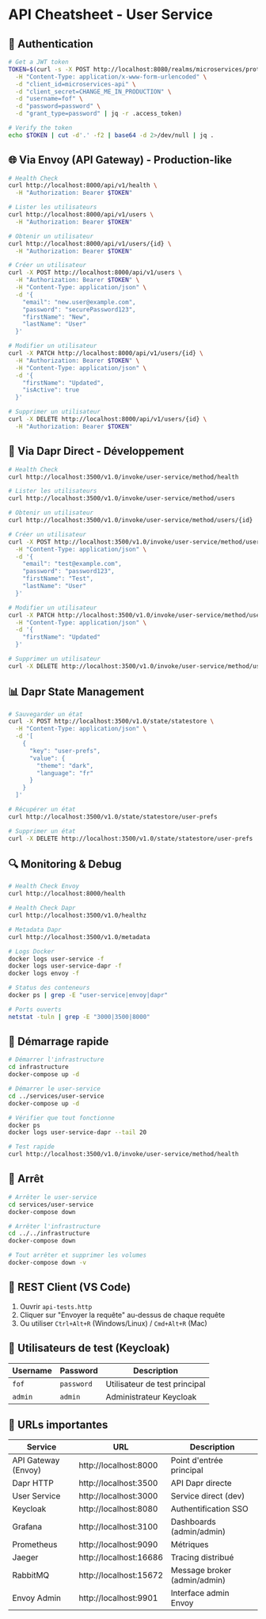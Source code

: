 
# API Cheatsheet - User Service

## 🔐 Authentication

```bash
# Get a JWT token
TOKEN=$(curl -s -X POST http://localhost:8080/realms/microservices/protocol/openid-connect/token \
  -H "Content-Type: application/x-www-form-urlencoded" \
  -d "client_id=microservices-api" \
  -d "client_secret=CHANGE_ME_IN_PRODUCTION" \
  -d "username=fof" \
  -d "password=password" \
  -d "grant_type=password" | jq -r .access_token)

# Verify the token
echo $TOKEN | cut -d'.' -f2 | base64 -d 2>/dev/null | jq .
```

## 🌐 Via Envoy (API Gateway) - Production-like

```bash
# Health Check
curl http://localhost:8000/api/v1/health \
  -H "Authorization: Bearer $TOKEN"

# Lister les utilisateurs
curl http://localhost:8000/api/v1/users \
  -H "Authorization: Bearer $TOKEN"

# Obtenir un utilisateur
curl http://localhost:8000/api/v1/users/{id} \
  -H "Authorization: Bearer $TOKEN"

# Créer un utilisateur
curl -X POST http://localhost:8000/api/v1/users \
  -H "Authorization: Bearer $TOKEN" \
  -H "Content-Type: application/json" \
  -d '{
    "email": "new.user@example.com",
    "password": "securePassword123",
    "firstName": "New",
    "lastName": "User"
  }'

# Modifier un utilisateur
curl -X PATCH http://localhost:8000/api/v1/users/{id} \
  -H "Authorization: Bearer $TOKEN" \
  -H "Content-Type: application/json" \
  -d '{
    "firstName": "Updated",
    "isActive": true
  }'

# Supprimer un utilisateur
curl -X DELETE http://localhost:8000/api/v1/users/{id} \
  -H "Authorization: Bearer $TOKEN"
```

## 🔧 Via Dapr Direct - Développement

```bash
# Health Check
curl http://localhost:3500/v1.0/invoke/user-service/method/health

# Lister les utilisateurs
curl http://localhost:3500/v1.0/invoke/user-service/method/users

# Obtenir un utilisateur
curl http://localhost:3500/v1.0/invoke/user-service/method/users/{id}

# Créer un utilisateur
curl -X POST http://localhost:3500/v1.0/invoke/user-service/method/users \
  -H "Content-Type: application/json" \
  -d '{
    "email": "test@example.com",
    "password": "password123",
    "firstName": "Test",
    "lastName": "User"
  }'

# Modifier un utilisateur
curl -X PATCH http://localhost:3500/v1.0/invoke/user-service/method/users/{id} \
  -H "Content-Type: application/json" \
  -d '{
    "firstName": "Updated"
  }'

# Supprimer un utilisateur
curl -X DELETE http://localhost:3500/v1.0/invoke/user-service/method/users/{id}
```

## 📊 Dapr State Management

```bash
# Sauvegarder un état
curl -X POST http://localhost:3500/v1.0/state/statestore \
  -H "Content-Type: application/json" \
  -d '[
    {
      "key": "user-prefs",
      "value": {
        "theme": "dark",
        "language": "fr"
      }
    }
  ]'

# Récupérer un état
curl http://localhost:3500/v1.0/state/statestore/user-prefs

# Supprimer un état
curl -X DELETE http://localhost:3500/v1.0/state/statestore/user-prefs
```

## 🔍 Monitoring & Debug

```bash
# Health Check Envoy
curl http://localhost:8000/health

# Health Check Dapr
curl http://localhost:3500/v1.0/healthz

# Metadata Dapr
curl http://localhost:3500/v1.0/metadata

# Logs Docker
docker logs user-service -f
docker logs user-service-dapr -f
docker logs envoy -f

# Status des conteneurs
docker ps | grep -E "user-service|envoy|dapr"

# Ports ouverts
netstat -tuln | grep -E "3000|3500|8000"
```

## 🚀 Démarrage rapide

```bash
# Démarrer l'infrastructure
cd infrastructure
docker-compose up -d

# Démarrer le user-service
cd ../services/user-service
docker-compose up -d

# Vérifier que tout fonctionne
docker ps
docker logs user-service-dapr --tail 20

# Test rapide
curl http://localhost:3500/v1.0/invoke/user-service/method/health
```

## 🛑 Arrêt

```bash
# Arrêter le user-service
cd services/user-service
docker-compose down

# Arrêter l'infrastructure
cd ../../infrastructure
docker-compose down

# Tout arrêter et supprimer les volumes
docker-compose down -v
```

## 📝 REST Client (VS Code)

1. Ouvrir `api-tests.http`
2. Cliquer sur "Envoyer la requête" au-dessus de chaque requête
3. Ou utiliser `Ctrl+Alt+R` (Windows/Linux) / `Cmd+Alt+R` (Mac)

## 🔑 Utilisateurs de test (Keycloak)

| Username | Password | Description |
|----------|----------|-------------|
| `fof` | `password` | Utilisateur de test principal |
| `admin` | `admin` | Administrateur Keycloak |

## 📌 URLs importantes

| Service | URL | Description |
|---------|-----|-------------|
| API Gateway (Envoy) | http://localhost:8000 | Point d'entrée principal |
| Dapr HTTP | http://localhost:3500 | API Dapr directe |
| User Service | http://localhost:3000 | Service direct (dev) |
| Keycloak | http://localhost:8080 | Authentification SSO |
| Grafana | http://localhost:3100 | Dashboards (admin/admin) |
| Prometheus | http://localhost:9090 | Métriques |
| Jaeger | http://localhost:16686 | Tracing distribué |
| RabbitMQ | http://localhost:15672 | Message broker (admin/admin) |
| Envoy Admin | http://localhost:9901 | Interface admin Envoy |
